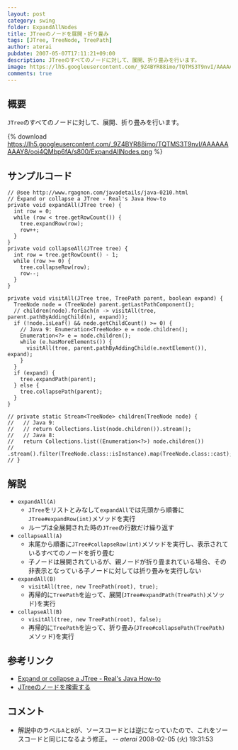 ```yaml
---
layout: post
category: swing
folder: ExpandAllNodes
title: JTreeのノードを展開・折り畳み
tags: [JTree, TreeNode, TreePath]
author: aterai
pubdate: 2007-05-07T17:11:21+09:00
description: JTreeのすべてのノードに対して、展開、折り畳みを行います。
image: https://lh5.googleusercontent.com/_9Z4BYR88imo/TQTMS3T9nvI/AAAAAAAAAY8/ooi4QMbp6fA/s800/ExpandAllNodes.png
comments: true
---
```

## 概要
`JTree`のすべてのノードに対して、展開、折り畳みを行います。

{% download https://lh5.googleusercontent.com/_9Z4BYR88imo/TQTMS3T9nvI/AAAAAAAAAY8/ooi4QMbp6fA/s800/ExpandAllNodes.png %}

## サンプルコード
<pre class="prettyprint"><code>// @see http://www.rgagnon.com/javadetails/java-0210.html
// Expand or collapse a JTree - Real's Java How-to
private void expandAll(JTree tree) {
  int row = 0;
  while (row &lt; tree.getRowCount()) {
    tree.expandRow(row);
    row++;
  }
}
private void collapseAll(JTree tree) {
  int row = tree.getRowCount() - 1;
  while (row &gt;= 0) {
    tree.collapseRow(row);
    row--;
  }
}

private void visitAll(JTree tree, TreePath parent, boolean expand) {
  TreeNode node = (TreeNode) parent.getLastPathComponent();
  // children(node).forEach(n -&gt; visitAll(tree, parent.pathByAddingChild(n), expand));
  if (!node.isLeaf() &amp;&amp; node.getChildCount() &gt;= 0) {
    // Java 9: Enumeration&lt;TreeNode&gt; e = node.children();
    Enumeration&lt;?&gt; e = node.children();
    while (e.hasMoreElements()) {
      visitAll(tree, parent.pathByAddingChild(e.nextElement()), expand);
    }
  }
  if (expand) {
    tree.expandPath(parent);
  } else {
    tree.collapsePath(parent);
  }
}

// private static Stream&lt;TreeNode&gt; children(TreeNode node) {
//   // Java 9:
//   // return Collections.list(node.children()).stream();
//   // Java 8:
//   return Collections.list((Enumeration&lt;?&gt;) node.children())
//     .stream().filter(TreeNode.class::isInstance).map(TreeNode.class::cast);
// }
</code></pre>

## 解説
- `expandAll(A)`
    - `JTree`をリストとみなして`expandAll`では先頭から順番に`JTree#expandRow(int)`メソッドを実行
    - ループは全展開された時の`JTree`の行数だけ繰り返す
- `collapseAll(A)`
    - 末尾から順番に`JTree#collapseRow(int)`メソッドを実行し、表示されているすべてのノードを折り畳む
    - 子ノードは展開されているが、親ノードが折り畳まれている場合、その非表示となっている子ノードに対しては折り畳みを実行しない
- `expandAll(B)`
    - `visitAll(tree, new TreePath(root), true);`
    - 再帰的に`TreePath`を辿って、展開(`JTree#expandPath(TreePath)`メソッド)を実行
- `collapseAll(B)`
    - `visitAll(tree, new TreePath(root), false);`
    - 再帰的に`TreePath`を辿って、折り畳み(`JTree#collapsePath(TreePath)`メソッド)を実行

<!-- dummy comment line for breaking list -->

## 参考リンク
- [Expand or collapse a JTree - Real's Java How-to](http://www.rgagnon.com/javadetails/java-0210.html)
- [JTreeのノードを検索する](https://ateraimemo.com/Swing/SearchBox.html)

<!-- dummy comment line for breaking list -->

## コメント
- 解説中のラベル`A`と`B`が、ソースコードとは逆になっていたので、これをソースコードと同じになるよう修正。 -- *aterai* 2008-02-05 (火) 19:31:53

<!-- dummy comment line for breaking list -->
